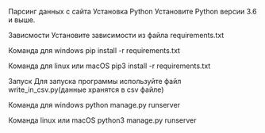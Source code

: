 Парсинг данных с сайта Установка Python Установите Python версии 3.6 и выше.

Зависмости Установите зависимости из файла requirements.txt

Команда для windows pip install -r requirements.txt

Команда для linux или macOS pip3 install -r requirements.txt

Запуск Для запуска программы используйте файл write_in_csv.py(данные хранятся в csv файле)

Команда для windows python manage.py runserver

Команда linux или macOS python3 manage.py runserver